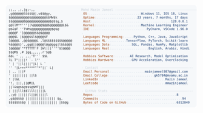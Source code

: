 <picture>
  <source srcset="https://raw.githubusercontent.com/mmazinjameel/mmazinjameel/main/dark_mode.svg?v=1750608698" media="(prefers-color-scheme: dark)">
  <img src="https://raw.githubusercontent.com/mmazinjameel/mmazinjameel/main/light_mode.svg?v=1750608698">
</picture>
